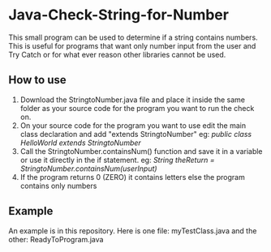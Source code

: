 # Java-Check-String-for-Number
This small program can be used to determine if a string contains numbers. This is useful for programs that want only number input from the user and Try Catch or for what ever reason other libraries cannot be used.

## How to use
1. Download the StringtoNumber.java file and place it inside the same folder as your source code for the program you want to run the check on.
2. On your source code for the program you want to use edit the main class declaration and add "extends StringtoNumber" eg:
_public class HelloWorld extends StringtoNumber_
3. Call the StringtoNumber.containsNum() function and save it in a variable or use it directly in the if statement.
eg: _String theReturn = StringtoNumber.containsNum(userInput)_
4. If the program returns 0 (ZERO) it contains letters else the program contains only numbers

## Example
An example is in this repository. Here is one file: myTestClass.java and the other: ReadyToProgram.java
